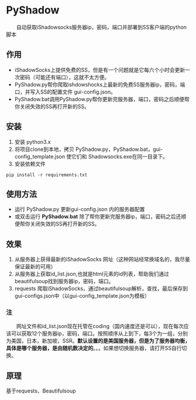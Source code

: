 # PyShadow 
　　自动获取iShadowsocks服务器ip，密码，端口并部署到SS客户端的python脚本
## 作用
- iShadowSocks上提供免费的SS，但是有一个问题就是它每六个小时会更新一次密码（可能还有端口），这就不太方便。
- PyShadow.py帮你爬取ishdowshocks上最新的免费SS服务器ip，密码，端口，并写入SS的配置文件 gui-config.json。
- PyShadow.bat调用PyShadow.py帮你更新完服务器，端口，密码之后顺便帮你关闭失效的SS再打开新的SS。

## 安装 
1. 安装 python3.x
2. 将项目clone到本地，拷贝 PyShadow.py，PyShadow.bat，gui-config_template.json 使它们和 Shadowsocks.exe在同一目录下。
3. 安装依赖文件
```
pip install -r requirements.txt
```
## 使用方法

- 运行 PyShadow.py 更新gui-config.json 内的服务器配置
- 或双击运行 **PyShadow.bat** 除了帮你更新完服务器ip，端口，密码之后还顺便帮你关闭失效的SS再打开新的SS。

## 效果
1. 从服务器上获得最新的iShadowSocks 网址（这种网站经常换域名的，我尽量保证最新的可用）
2. 从服务器上获取id_list.json,也就是html元素的id列表，帮助我们通过beautifulsoup找到服务器ip，密码，端口。
3. requests 爬取iShadowSocks，通过beautifulsoup解析，查找，最后保存到gui-configs.json中（以gui-config_template.json为模板）
### 注
　　网址文件和id_list.json现在托管在coding（国内速度还是可以），现在每次应该可以获取12个服务器ip，密码，端口。按照顺序从上到下，每3个为一组，分别为美国，日本，新加坡，SSR。**默认设置的是美国服务器，但是为了服务器均衡，具体是哪个服务器，是由随机数决定的**。。。如果想切换服务器，请打开SS自行切换。

## 原理
基于requests、Beautifulsoup



